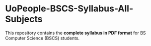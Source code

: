 # UoPeople-BSCS-Syllabus-All-Subjects
This repository contains the **complete syllabus in PDF format** for BS Computer Science (BSCS) students.
